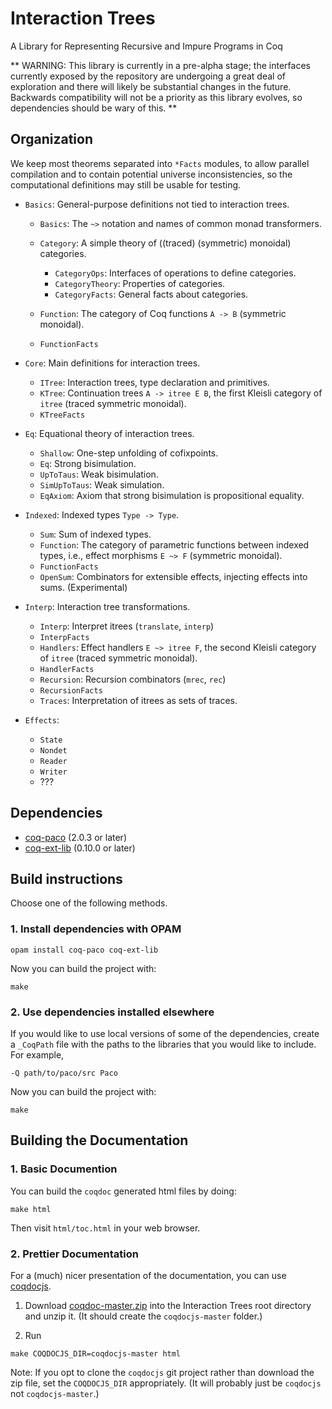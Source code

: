 # Interaction Trees

A Library for Representing Recursive and Impure Programs in Coq

** WARNING: This library is currently in a pre-alpha stage; the
  interfaces currently exposed by the repository are undergoing a
  great deal of exploration and there will likely be substantial
  changes in the future. Backwards compatibility will not be a
  priority as this library evolves, so dependencies should be wary of
  this. **

## Organization

We keep most theorems separated into `*Facts` modules, to allow
parallel compilation and to contain potential universe
inconsistencies, so the computational definitions may still be usable
for testing.

- `Basics`: General-purpose definitions not tied to interaction trees.

    + `Basics`: The `~>` notation and names of common monad transformers.
    + `Category`: A simple theory of ((traced) (symmetric) monoidal) categories.

        * `CategoryOps`: Interfaces of operations to define categories.
        * `CategoryTheory`: Properties of categories.
        * `CategoryFacts`: General facts about categories.

    + `Function`: The category of Coq functions `A -> B` (symmetric monoidal).
    + `FunctionFacts`

- `Core`: Main definitions for interaction trees.

    + `ITree`: Interaction trees, type declaration and primitives.
    + `KTree`: Continuation trees `A -> itree E B`, the first Kleisli category
      of `itree` (traced symmetric monoidal).
    + `KTreeFacts`

- `Eq`: Equational theory of interaction trees.

    + `Shallow`: One-step unfolding of cofixpoints.
    + `Eq`: Strong bisimulation.
    + `UpToTaus`: Weak bisimulation.
    + `SimUpToTaus`: Weak simulation.
    + `EqAxiom`: Axiom that strong bisimulation is propositional equality.

- `Indexed`: Indexed types `Type -> Type`.

    + `Sum`: Sum of indexed types.
    + `Function`: The category of parametric functions between indexed types,
      i.e., effect morphisms `E ~> F` (symmetric monoidal).
    + `FunctionFacts`
    + `OpenSum`: Combinators for extensible effects, injecting effects into
      sums. (Experimental)

- `Interp`: Interaction tree transformations.

    + `Interp`: Interpret itrees (`translate`, `interp`)
    + `InterpFacts`
    + `Handlers`: Effect handlers `E ~> itree F`, the second Kleisli category
      of `itree` (traced symmetric monoidal).
    + `HandlerFacts`
    + `Recursion`: Recursion combinators (`mrec`, `rec`)
    + `RecursionFacts`
    + `Traces`: Interpretation of itrees as sets of traces.

- `Effects`:

    + `State`
    + `Nondet`
    + `Reader`
    + `Writer`
    + ???

## Dependencies

- [coq-paco](https://github.com/snu-sf/paco) (2.0.3 or later)
- [coq-ext-lib](https://github.com/coq-ext-lib/coq-ext-lib) (0.10.0 or later)

## Build instructions

Choose one of the following methods.

### 1. Install dependencies with OPAM

```
opam install coq-paco coq-ext-lib
```

Now you can build the project with:

```
make
```

### 2. Use dependencies installed elsewhere

If you would like to use local versions of some of the dependencies, create a
`_CoqPath` file with the paths to the libraries that you would like to include.
For example,

```
-Q path/to/paco/src Paco
```

Now you can build the project with:

```
make
```

## Building the Documentation

### 1. Basic Documention

You can build the `coqdoc` generated html files by doing:

```
make html
```
Then visit `html/toc.html` in your web browser.

### 2. Prettier Documentation

For a (much) nicer presentation of the documentation, you can use
[coqdocjs](https://github.com/tebbi/coqdocjs).

1. Download
  [coqdoc-master.zip](https://github.com/tebbi/coqdocjs/archive/master.zip) into
  the Interaction Trees root directory and unzip it.  (It should create the
  `coqdocjs-master` folder.)

2. Run
```
make COQDOCJS_DIR=coqdocjs-master html
```

Note: If you opt to clone the `coqdocjs` git project rather than
download the zip file, set the `COQDOCJS_DIR` appropriately.  (It will
probably just be `coqdocjs` not `coqdocjs-master`.)
